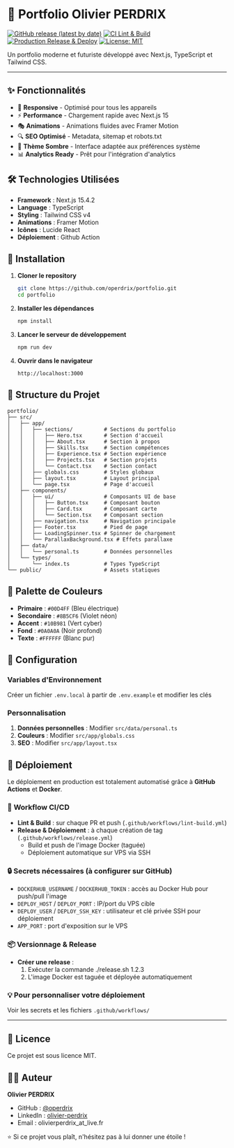 # 🚀 Portfolio Olivier PERDRIX

[![GitHub release (latest by date)](https://img.shields.io/github/v/release/operdrix/portfolio?logo=github)](https://github.com/operdrix/portfolio/releases)
[![CI Lint & Build](https://github.com/operdrix/portfolio/actions/workflows/lint-build.yml/badge.svg)](https://github.com/operdrix/portfolio/actions/workflows/lint-build.yml)
[![Production Release & Deploy](https://github.com/operdrix/portfolio/actions/workflows/release.yml/badge.svg)](https://github.com/operdrix/portfolio/actions/workflows/release.yml)
[![License: MIT](https://img.shields.io/badge/License-MIT-yellow.svg)](LICENSE)

Un portfolio moderne et futuriste développé avec Next.js, TypeScript et Tailwind CSS.

---
## ✨ Fonctionnalités

- 📱 **Responsive** - Optimisé pour tous les appareils
- ⚡ **Performance** - Chargement rapide avec Next.js 15
- 🎭 **Animations** - Animations fluides avec Framer Motion
- 🔍 **SEO Optimisé** - Metadata, sitemap et robots.txt
- 🌙 **Thème Sombre** - Interface adaptée aux préférences système
- 📊 **Analytics Ready** - Prêt pour l'intégration d'analytics

## 🛠️ Technologies Utilisées

- **Framework** : Next.js 15.4.2
- **Language** : TypeScript
- **Styling** : Tailwind CSS v4
- **Animations** : Framer Motion
- **Icônes** : Lucide React
- **Déploiement** : Github Action

## 🚀 Installation

1. **Cloner le repository**
   ```bash
   git clone https://github.com/operdrix/portfolio.git
   cd portfolio
   ```

2. **Installer les dépendances**
   ```bash
   npm install
   ```

3. **Lancer le serveur de développement**
   ```bash
   npm run dev
   ```

4. **Ouvrir dans le navigateur**
   ```
   http://localhost:3000
   ```

## 📁 Structure du Projet

```
portfolio/
├── src/
│   ├── app/
│   │   ├── sections/          # Sections du portfolio
│   │   │   ├── Hero.tsx       # Section d'accueil
│   │   │   ├── About.tsx      # Section à propos
│   │   │   ├── Skills.tsx     # Section compétences
│   │   │   ├── Experience.tsx # Section expérience
│   │   │   ├── Projects.tsx   # Section projets
│   │   │   └── Contact.tsx    # Section contact
│   │   ├── globals.css        # Styles globaux
│   │   ├── layout.tsx         # Layout principal
│   │   └── page.tsx           # Page d'accueil
│   ├── components/
│   │   ├── ui/                # Composants UI de base
│   │   │   ├── Button.tsx     # Composant bouton
│   │   │   ├── Card.tsx       # Composant carte
│   │   │   └── Section.tsx    # Composant section
│   │   ├── navigation.tsx     # Navigation principale
│   │   ├── Footer.tsx         # Pied de page
│   │   ├── LoadingSpinner.tsx # Spinner de chargement
│   │   └── ParallaxBackground.tsx # Effets parallaxe
│   ├── data/
│   │   └── personal.ts        # Données personnelles
│   └── types/
│       └── index.ts           # Types TypeScript
└── public/                    # Assets statiques
```

## 🎨 Palette de Couleurs

- **Primaire** : `#00D4FF` (Bleu électrique)
- **Secondaire** : `#8B5CF6` (Violet néon)
- **Accent** : `#10B981` (Vert cyber)
- **Fond** : `#0A0A0A` (Noir profond)
- **Texte** : `#FFFFFF` (Blanc pur)

## 🔧 Configuration

### Variables d'Environnement

Créer un fichier `.env.local` à partir de `.env.example` et modifier les clés

### Personnalisation

1. **Données personnelles** : Modifier `src/data/personal.ts`
2. **Couleurs** : Modifier `src/app/globals.css`
3. **SEO** : Modifier `src/app/layout.tsx`

## 🚀 Déploiement

Le déploiement en production est totalement automatisé grâce à **GitHub Actions** et **Docker**.

### 🚦 **Workflow CI/CD**

- **Lint & Build** : sur chaque PR et push (`.github/workflows/lint-build.yml`)
- **Release & Déploiement** : à chaque création de tag (`.github/workflows/release.yml`)
    - Build et push de l'image Docker (taguée)
    - Déploiement automatique sur VPS via SSH

### 🔒 **Secrets nécessaires (à configurer sur GitHub)**

- `DOCKERHUB_USERNAME` / `DOCKERHUB_TOKEN` : accès au Docker Hub pour push/pull l'image
- `DEPLOY_HOST` / `DEPLOY_PORT` : IP/port du VPS cible
- `DEPLOY_USER` / `DEPLOY_SSH_KEY` : utilisateur et clé privée SSH pour déploiement
- `APP_PORT` : port d'exposition sur le VPS

### 📦 **Versionnage & Release**

- **Créer une release** :  
  1. Exécuter la commande ./release.sh 1.2.3
  2. L'image Docker est taguée et déployée automatiquement

### 💡 **Pour personnaliser votre déploiement**  
Voir les secrets et les fichiers `.github/workflows/`

---


## 📄 Licence

Ce projet est sous licence MIT.

## 👨‍💻 Auteur

**Olivier PERDRIX**
- GitHub : [@operdrix](https://github.com/operdrix)
- LinkedIn : [olivier-perdrix](https://linkedin.com/in/olivier-perdrix)
- Email : olivierperdrix_at_live.fr

⭐ Si ce projet vous plaît, n'hésitez pas à lui donner une étoile !
